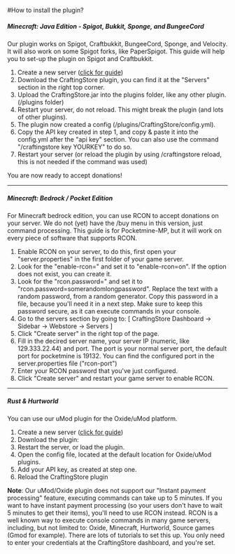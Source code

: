 #How to install the plugin?

##### Minecraft: Java Edition - Spigot, Bukkit, Sponge, and BungeeCord

Our plugin works on Spigot, Craftbukkit, BungeeCord, Sponge, and Velocity. It will also work on some Spigot forks, like PaperSpigot. This guide will help you to set-up the plugin on Spigot and Craftbukkit.

1. Create a new server ([click for guide](/general/how-to-create-a-server))
2. Download the CraftingStore plugin, you can find it at the "Servers" section in the right top corner.
3. Upload the CraftingStore.jar into the plugins folder, like any other plugin. (/plugins folder)
4. Restart your server, do not reload. This might break the plugin (and lots of other plugins).
5. The plugin now created a config (/plugins/CraftingStore/config.yml).
6. Copy the API key created in step 1, and copy &amp; paste it into the config.yml after the "api key" section. You can also use the command "/craftingstore key YOURKEY" to do so.
7. Restart your server (or reload the plugin by using /craftingstore reload, this is not needed if the command was used)

  
You are now ready to accept donations!

- - - - - -

##### Minecraft: Bedrock / Pocket Edition

For Minecraft bedrock edition, you can use RCON to accept donations on your server. We do not (yet) have the /buy menu in this version, just command processing. This guide is for Pocketmine-MP, but it will work on every piece of software that supports RCON.

1. Enable RCON on your server, to do this, first open your "server.properties" in the first folder of your game server.
2. Look for the "enable-rcon=" and set it to "enable-rcon=on". If the option does not exist, you can create it.
3. Look for the "rcon.password=" and set it to "rcon.password=somerandomlongpassword". Replace the text with a random password, from a random generator. Copy this password in a file, because you'll need it in a next step. Make sure to keep this password secure, as it can execute commands in your console.
4. Go to the servers section by going to: \[ CraftingStore Dashboard -&gt; Sidebar -&gt; Webstore -&gt; Servers \]
5. Click "Create server" in the right top of the page.
6. Fill in the decired server name, your server IP (numeric, like 129.333.22.44) and port. The port is your normal server port, the default port for pocketmine is 19132. You can find the configured port in the server.properties file ("rcon-port")
7. Enter your RCON password that you've just configured.
8. Click "Create server" and restart your game server to enable RCON.

- - - - - -

##### Rust &amp; Hurtworld

You can use our uMod plugin for the Oxide/uMod platform.

1. Create a new server ([click for guide](/general/how-to-create-a-server))
2. Download the plugin: 
3. Restart the server, or load the plugin.
4. Open the config file, located at the default location for Oxide/uMod plugins.
5. Add your API key, as created at step one.
6. Reload the CraftingStore plugin

**Note**: Our uMod/Oxide plugin does not support our "Instant payment processing" feature, executing commands can take up to 5 minutes. If you want to have instant payment processing (so your users don't have to wait 5 minutes to get their items), you'll need to use RCON instead. RCON is a well known way to execute console commands in many game servers, including, but not limited to: Oxide, Minecraft, Hurtworld, Source games (Gmod for example). There are lots of tutorials to set this up. You only need to enter your credentials at the CraftingStore dashboard, and you're set.